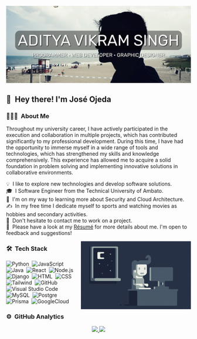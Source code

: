 ![Jose Ojeda Singh Banner](https://raw.githubusercontent.com/AVS1508/AVS1508/master/assets/Aditya%20Vikram%20Singh%20Banner.jpg)

<!-- <img alt="Night Coding" src="https://tenor.com/embed.js" width='40' align="left"/>
<h2>Hey there! I'm José Ojeda</h2> -->

## 👋 &nbsp;Hey there! I'm José Ojeda

### 👨🏻‍💻 &nbsp;About Me

Throughout my university career, I have actively participated in the execution and collaboration in multiple projects, which has contributed significantly to my professional development. During this time, I have had the opportunity to immerse myself in a wide range of tools and technologies, which has strengthened my skills and knowledge comprehensively. This experience has allowed me to acquire a solid foundation in problem solving and implementing innovative solutions in collaborative environments.

💡 &nbsp;I like to explore new technologies and develop software solutions.\
🎓 &nbsp;I Software Engineer from the Technical University of Ambato.\
🌱 &nbsp;I'm on my way to learning more about Security and Cloud Architecture.\
✍️ &nbsp;In my free time I dedicate myself to sports and watching movies as hobbies and secondary activities.\
💬 &nbsp;Don't hesitate to contact me to work on a project.\
📄 &nbsp;Please have a look at my [Résumé](https://www.adityavsingh.com/resume.html) for more details about me. I'm open to feedback and suggestions!

<img alt="Night Coding" src="https://raw.githubusercontent.com/AVS1508/AVS1508/master/assets/Night-Coding.gif" align="right"/>

### 🛠 &nbsp;Tech Stack

![Python](https://img.shields.io/badge/-Python-05122A?style=flat&logo=python)&nbsp;
![JavaScript](https://img.shields.io/badge/-JavaScript-05122A?style=flat&logo=javascript)&nbsp;
![Java](https://img.shields.io/badge/Java-05122A?style=flat&logo=openjdk&logoColor=ED8B00)&nbsp;
![React](https://img.shields.io/badge/-React-05122A?style=flat&logo=react)&nbsp;
![Node.js](https://img.shields.io/badge/-Node.js-05122A?style=flat&logo=node.js)&nbsp;
![Django](https://img.shields.io/badge/-Django-05122A?style=flat&logo=django&logoColor=092E20)&nbsp;
![HTML](https://img.shields.io/badge/-HTML-05122A?style=flat&logo=HTML5)&nbsp;
![CSS](https://img.shields.io/badge/-CSS-05122A?style=flat&logo=CSS3&logoColor=1572B6)&nbsp;
![Tailwind](https://img.shields.io/badge/Tailwind_CSS-05122A?style=flat&logo=tailwind-css&logoColor=38B2AC)&nbsp;
![GitHub](https://img.shields.io/badge/-GitHub-05122A?style=flat&logo=github)&nbsp;
![Visual Studio Code](https://img.shields.io/badge/-Visual%20Studio%20Code-05122A?style=flat&logo=visual-studio-code&logoColor=007ACC)&nbsp;
![MySQL](https://img.shields.io/badge/MySQL-05122A?style=flat&logo=mysql&logoColor=white)&nbsp;
![Postgre](https://img.shields.io/badge/PostgreSQL-05122A?style=flat&logo=postgresql&logoColor=white)&nbsp;
![Prisma](https://img.shields.io/badge/Prisma-05122A?style=flate&logo=Prisma&logoColor=3982CE)&nbsp;
![GoogleCloud](https://img.shields.io/badge/Google_Cloud-05122A?style=flat&logo=google-cloud&logoColor=4285F4)&nbsp;

### ⚙️ &nbsp;GitHub Analytics

<p align="center">
<a href="https://github.com/jojeda5171">
  <img height="180em" src="https://github-readme-stats-eight-theta.vercel.app/api?username=jojeda5171&show_icons=true&theme=algolia&include_all_commits=true&count_private=true"/>
  <img height="180em" src="https://github-readme-stats-eight-theta.vercel.app/api/top-langs/?username=jojeda5171&layout=compact&langs_count=8&theme=algolia"/>
</a>
</p>